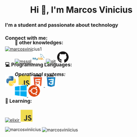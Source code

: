 <h1 align="center">Hi 👋, I'm Marcos Vinicius</h1>
<h3 align="left">I'm a student and passionate about technology</h3>

<h3 align="left">Connect with me:</h3>
<p align="left">
<a href="https://linkedin.com/in/marcosvinicius1" target="blank"><img align="center" src="https://raw.githubusercontent.com/rahuldkjain/github-profile-readme-generator/master/src/images/icons/Social/linked-in-alt.svg" alt="marcosvinicius1" height="30" width="40" /></a>
</p>

<h2 align="left"><font size="3">💻 Programming Languages:</font></h2>
<p align="left" style="position: static;"> 
    <a href="https://www.python.org" target="_blank" rel="noreferrer"> <img src="https://raw.githubusercontent.com/devicons/devicon/master/icons/python/python-original.svg" alt="python" width="40" height="40"/> </a>  
    <a href="https://developer.mozilla.org/en-US/docs/Web/JavaScript" target="_blank" rel="noreferrer"> <img src="https://raw.githubusercontent.com/devicons/devicon/master/icons/javascript/javascript-original.svg" alt="javascript" width="40" height="40"/> </a> 
    <a href="https://www.w3.org/html/" target="_blank" rel="noreferrer"> <img src="https://raw.githubusercontent.com/devicons/devicon/master/icons/html5/html5-original-wordmark.svg" alt="html5" width="40" height="40"/> </a> 
    <a href="https://www.w3schools.com/css/" target="_blank" rel="noreferrer"> <img src="https://raw.githubusercontent.com/devicons/devicon/master/icons/css3/css3-original-wordmark.svg" alt="css3" width="40" height="40"/> </a> 

</p> 

<h2 align="left"><font size="3">🚀 Learning:</font> </h2>
<p align="left" style="position: static;">
    <a href="https://elixir-lang.org/" target="_blank" rel="noreferrer"> <img src="https://www.svgrepo.com/show/373577/elixir.svg" alt="elixir" width="40" height="40"/> </a> 
    <a href="https://developer.mozilla.org/en-US/docs/Web/JavaScript" target="_blank" rel="noreferrer"> <img src="https://raw.githubusercontent.com/devicons/devicon/master/icons/javascript/javascript-original.svg" alt="javascript" width="40" height="40"/> </a>
</p>

<h4 align="left" style="position: absolute; top: 184px; left: 260px;"><font size="3">📗 other knowledges: </font></h4>
<p align="left" style="position: absolute; top: 228px; left: 260px;">
    <a href="https://www.microsoft.com/en-us/sql-server" target="_blank" rel="noreferrer"> <img src="https://www.svgrepo.com/show/303229/microsoft-sql-server-logo.svg" alt="mssql" width="40" height="40"/> </a> 
    <a href="https://www.mysql.com/" target="_blank" rel="noreferrer"> <img src="https://raw.githubusercontent.com/devicons/devicon/master/icons/mysql/mysql-original-wordmark.svg" alt="mysql" width="40" height="40"/> </a> 
    <a href="https://git-scm.com/" target="_blank" rel="noreferrer"> <img src="https://www.vectorlogo.zone/logos/git-scm/git-scm-icon.svg" alt="git" width="40" height="40"/> </a> 
    <a href="https://github.com/MarcosViniicius" target="_blank" rel="noreferrer"> <img src="https://raw.githubusercontent.com/devicons/devicon/1119b9f84c0290e0f0b38982099a2bd027a48bf1/icons/github/github-original.svg" alt="git" width="40" height="40"/></a>
</p>
 
<h5 align="left" style="position: absolute; top: 289px; left: 260px;"><font size="3">Operational systems:</font></h5>
<p align="left" style="position: absolute; top: 340px; left: 260px;">
    <a href="https://www.microsoft.com/pt-br/software-download/" target="_blank" rel="noreferrer"> <img src="https://raw.githubusercontent.com/devicons/devicon/1119b9f84c0290e0f0b38982099a2bd027a48bf1/icons/windows8/windows8-original.svg" alt="linux" width="40" height="40"/> </a> 
    <a href="https://ubuntu.com/download" target="_blank" rel="noreferrer"> <img src="https://raw.githubusercontent.com/devicons/devicon/1119b9f84c0290e0f0b38982099a2bd027a48bf1/icons/ubuntu/ubuntu-plain.svg" alt="linux" width="40" height="40"/> </a></p>

<p><img align="left" src="https://github-readme-stats.vercel.app/api/top-langs?username=marcosviniicius&show_icons=true&locale=en&layout=compact" alt="marcosviniicius" /></p>

<p>&nbsp;<img align="center" src="https://github-readme-stats.vercel.app/api?username=marcosviniicius&show_icons=true&locale=en" alt="marcosviniicius" /></p>
